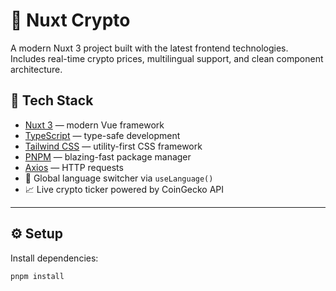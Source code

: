 # 🚀 Nuxt Crypto

A modern Nuxt 3 project built with the latest frontend technologies.  
Includes real-time crypto prices, multilingual support, and clean component architecture.

## 🧪 Tech Stack

- [Nuxt 3](https://nuxt.com) — modern Vue framework
- [TypeScript](https://www.typescriptlang.org/) — type-safe development
- [Tailwind CSS](https://tailwindcss.com/) — utility-first CSS framework
- [PNPM](https://pnpm.io/) — blazing-fast package manager
- [Axios](https://axios-http.com/) — HTTP requests
- 💬 Global language switcher via `useLanguage()`
- 📈 Live crypto ticker powered by CoinGecko API

---

## ⚙️ Setup

Install dependencies:

```bash
pnpm install